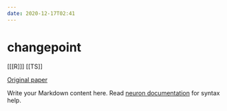```yaml
---
date: 2020-12-17T02:41
---
```


# changepoint

[[[R]]]
[[TS]]

[Original paper](https://www.google.com/url?client=internal-element-cse&cx=010923144343702598753:ytmhf29mf3u&q=https://www.jstatsoft.org/v58/i03/paper&sa=U&ved=2ahUKEwj0yc3AwdTtAhUGv54KHVwYCOUQFjAFegQIDxAC&usg=AOvVaw1fyOX2DZVvY7IaFKl_pBMC)

Write your Markdown content here. Read [neuron documentation](https://neuron.zettel.page/2011404.html) for syntax help.

